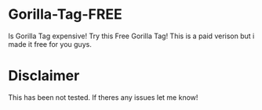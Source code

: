 # Gorilla-Tag-FREE

Is Gorilla Tag expensive! Try this Free Gorilla Tag!  This is a paid verison but i made it free for you guys.

# Disclaimer 

This has been not tested. If theres any issues let me know!
